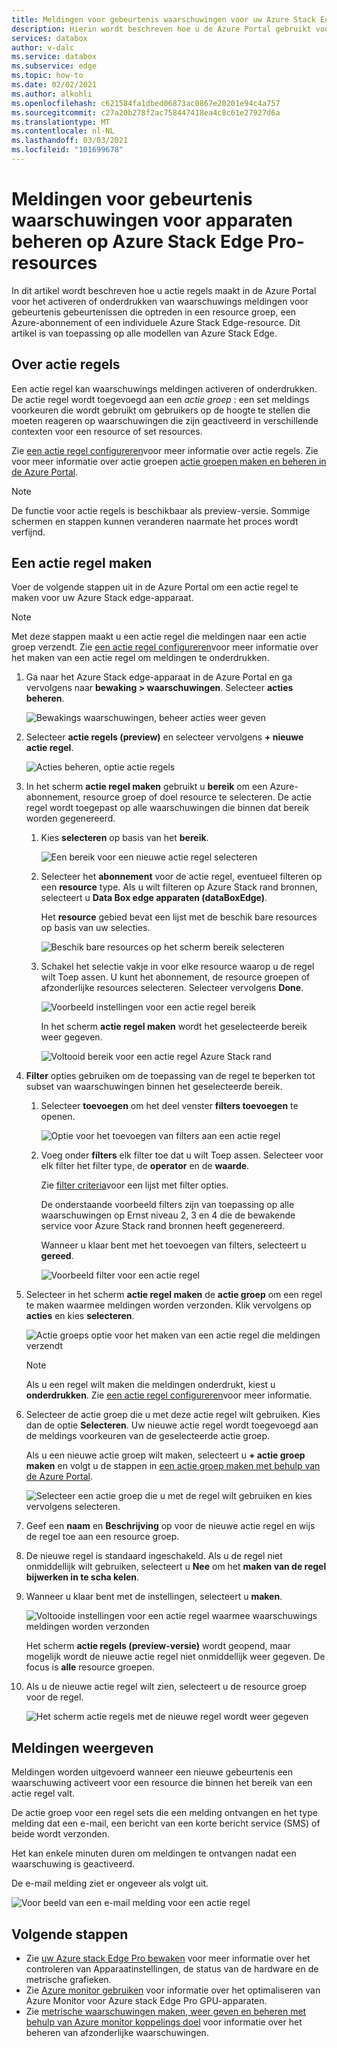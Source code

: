 ```yaml
---
title: Meldingen voor gebeurtenis waarschuwingen voor uw Azure Stack Edge Pro-resources beheren | Microsoft Docs
description: Hierin wordt beschreven hoe u de Azure Portal gebruikt voor het beheren van waarschuwingen voor faxgebeurtenissen op uw Azure Stack Edge Pro-resources.
services: databox
author: v-dalc
ms.service: databox
ms.subservice: edge
ms.topic: how-to
ms.date: 02/02/2021
ms.author: alkohli
ms.openlocfilehash: c621584fa1dbed06873ac0867e20201e94c4a757
ms.sourcegitcommit: c27a20b278f2ac758447418ea4c8c61e27927d6a
ms.translationtype: MT
ms.contentlocale: nl-NL
ms.lasthandoff: 03/03/2021
ms.locfileid: "101699678"
---
```

# <a name="manage-device-event-alert-notifications-on-azure-stack-edge-pro-resources"></a>Meldingen voor gebeurtenis waarschuwingen voor apparaten beheren op Azure Stack Edge Pro-resources

In dit artikel wordt beschreven hoe u actie regels maakt in de Azure Portal voor het activeren of onderdrukken van waarschuwings meldingen voor gebeurtenis gebeurtenissen die optreden in een resource groep, een Azure-abonnement of een individuele Azure Stack Edge-resource. Dit artikel is van toepassing op alle modellen van Azure Stack Edge.  

## <a name="about-action-rules"></a>Over actie regels

Een actie regel kan waarschuwings meldingen activeren of onderdrukken. De actie regel wordt toegevoegd aan een *actie groep* : een set meldings voorkeuren die wordt gebruikt om gebruikers op de hoogte te stellen die moeten reageren op waarschuwingen die zijn geactiveerd in verschillende contexten voor een resource of set resources.

Zie [een actie regel configureren](../azure-monitor/alerts/alerts-action-rules.md?tabs=portal#configuring-an-action-rule)voor meer informatie over actie regels. Zie voor meer informatie over actie groepen [actie groepen maken en beheren in de Azure Portal](../azure-monitor/alerts/action-groups.md).

> [!NOTE]
> De functie voor actie regels is beschikbaar als preview-versie. Sommige schermen en stappen kunnen veranderen naarmate het proces wordt verfijnd.


## <a name="create-an-action-rule"></a>Een actie regel maken

Voer de volgende stappen uit in de Azure Portal om een actie regel te maken voor uw Azure Stack edge-apparaat.

> [!NOTE]
> Met deze stappen maakt u een actie regel die meldingen naar een actie groep verzendt. Zie [een actie regel configureren](../azure-monitor/alerts/alerts-action-rules.md?tabs=portal#configuring-an-action-rule)voor meer informatie over het maken van een actie regel om meldingen te onderdrukken.

1. Ga naar het Azure Stack edge-apparaat in de Azure Portal en ga vervolgens naar **bewaking > waarschuwingen**. Selecteer **acties beheren**.

   ![Bewakings waarschuwingen, beheer acties weer geven](media/azure-stack-edge-gpu-manage-device-event-alert-notifications/action-rules-open-view-01.png)

2. Selecteer **actie regels (preview)** en selecteer vervolgens **+ nieuwe actie regel**.

   ![Acties beheren, optie actie regels](media/azure-stack-edge-gpu-manage-device-event-alert-notifications/action-rules-open-view-02.png)

3. In het scherm **actie regel maken** gebruikt u **bereik** om een Azure-abonnement, resource groep of doel resource te selecteren. De actie regel wordt toegepast op alle waarschuwingen die binnen dat bereik worden gegenereerd.

   1. Kies **selecteren** op basis van het **bereik**.

      ![Een bereik voor een nieuwe actie regel selecteren](media/azure-stack-edge-gpu-manage-device-event-alert-notifications/new-action-rule-scope-01.png)

   2. Selecteer het **abonnement** voor de actie regel, eventueel filteren op een **resource** type. Als u wilt filteren op Azure Stack rand bronnen, selecteert u **Data Box edge apparaten (dataBoxEdge)**.

      Het **resource** gebied bevat een lijst met de beschik bare resources op basis van uw selecties.
  
      ![Beschik bare resources op het scherm bereik selecteren](media/azure-stack-edge-gpu-manage-device-event-alert-notifications/new-action-rule-scope-02.png)

   3. Schakel het selectie vakje in voor elke resource waarop u de regel wilt Toep assen. U kunt het abonnement, de resource groepen of afzonderlijke resources selecteren. Selecteer vervolgens **Done**.

      ![Voorbeeld instellingen voor een actie regel bereik](media/azure-stack-edge-gpu-manage-device-event-alert-notifications/new-action-rule-scope-03.png)

      In het scherm **actie regel maken** wordt het geselecteerde bereik weer gegeven.

      ![Voltooid bereik voor een actie regel Azure Stack rand](media/azure-stack-edge-gpu-manage-device-event-alert-notifications/new-action-rule-scope-04.png)

4. **Filter** opties gebruiken om de toepassing van de regel te beperken tot subset van waarschuwingen binnen het geselecteerde bereik.

   1. Selecteer **toevoegen** om het deel venster **filters toevoegen** te openen.

      ![Optie voor het toevoegen van filters aan een actie regel](media/azure-stack-edge-gpu-manage-device-event-alert-notifications/new-action-rule-filter-01.png)

   2. Voeg onder **filters** elk filter toe dat u wilt Toep assen. Selecteer voor elk filter het filter type, de **operator** en de **waarde**.
   
      Zie [filter criteria](../azure-monitor/alerts/alerts-action-rules.md?tabs=portal#filter-criteria)voor een lijst met filter opties.

      De onderstaande voorbeeld filters zijn van toepassing op alle waarschuwingen op Ernst niveau 2, 3 en 4 die de bewakende service voor Azure Stack rand bronnen heeft gegenereerd.

      Wanneer u klaar bent met het toevoegen van filters, selecteert u **gereed**.
   
      ![Voorbeeld filter voor een actie regel](media/azure-stack-edge-gpu-manage-device-event-alert-notifications/new-action-rule-filter-02.png)

5. Selecteer in het scherm **actie regel maken** de **actie groep** om een regel te maken waarmee meldingen worden verzonden. Klik vervolgens op **acties** en kies **selecteren**.

   ![Actie groeps optie voor het maken van een actie regel die meldingen verzendt](media/azure-stack-edge-gpu-manage-device-event-alert-notifications/new-action-rule-action-group-01.png)

   > [!NOTE]
   > Als u een regel wilt maken die meldingen onderdrukt, kiest u **onderdrukken**. Zie [een actie regel configureren](../azure-monitor/alerts/alerts-action-rules.md?tabs=portal#configuring-an-action-rule)voor meer informatie.

6. Selecteer de actie groep die u met deze actie regel wilt gebruiken. Kies dan de optie **Selecteren**. Uw nieuwe actie regel wordt toegevoegd aan de meldings voorkeuren van de geselecteerde actie groep.

   Als u een nieuwe actie groep wilt maken, selecteert u **+ actie groep maken** en volgt u de stappen in [een actie groep maken met behulp van de Azure Portal](../azure-monitor/alerts/action-groups.md#create-an-action-group-by-using-the-azure-portal).

   ![Selecteer een actie groep die u met de regel wilt gebruiken en kies vervolgens selecteren.](media/azure-stack-edge-gpu-manage-device-event-alert-notifications/new-action-rule-action-group-02.png)

7. Geef een **naam** en **Beschrijving** op voor de nieuwe actie regel en wijs de regel toe aan een resource groep.

9. De nieuwe regel is standaard ingeschakeld. Als u de regel niet onmiddellijk wilt gebruiken, selecteert u **Nee** om het **maken van de regel bijwerken in te scha kelen**.

10. Wanneer u klaar bent met de instellingen, selecteert u **maken**.

    ![Voltooide instellingen voor een actie regel waarmee waarschuwings meldingen worden verzonden](media/azure-stack-edge-gpu-manage-device-event-alert-notifications/new-action-rule-completed-settings.png)

    Het scherm **actie regels (preview-versie)** wordt geopend, maar mogelijk wordt de nieuwe actie regel niet onmiddellijk weer gegeven. De focus is **alle** resource groepen.

11. Als u de nieuwe actie regel wilt zien, selecteert u de resource groep voor de regel.

    ![Het scherm actie regels met de nieuwe regel wordt weer gegeven](media/azure-stack-edge-gpu-manage-device-event-alert-notifications/new-action-rule-displayed.png)


## <a name="view-notifications"></a>Meldingen weergeven

Meldingen worden uitgevoerd wanneer een nieuwe gebeurtenis een waarschuwing activeert voor een resource die binnen het bereik van een actie regel valt.

De actie groep voor een regel sets die een melding ontvangen en het type melding dat een e-mail, een bericht van een korte bericht service (SMS) of beide wordt verzonden.

Het kan enkele minuten duren om meldingen te ontvangen nadat een waarschuwing is geactiveerd.

De e-mail melding ziet er ongeveer als volgt uit.

![Voor beeld van een e-mail melding voor een actie regel](media/azure-stack-edge-gpu-manage-device-event-alert-notifications/sample-action-rule-email-notification.png)


## <a name="next-steps"></a>Volgende stappen

<!-- - See [Create and manage action groups in the Azure portal](../azure-monitor/alerts/action-groups.md) for guidance on creating a new action group.
- See [Configure an action rule](../azure-monitor/alerts/alerts-action-rules.md?tabs=portal#configuring-an-action-rule) for more info about creating action rules that send or suppress alert notifications. -2 bullets referenced above. Making room for local tasks in "Next Steps." --> 
- Zie [uw Azure stack Edge Pro bewaken](azure-stack-edge-monitor.md) voor meer informatie over het controleren van Apparaatinstellingen, de status van de hardware en de metrische grafieken. 
- Zie [Azure monitor gebruiken](azure-stack-edge-gpu-enable-azure-monitor.md) voor informatie over het optimaliseren van Azure Monitor voor Azure stack Edge Pro GPU-apparaten.
- Zie [metrische waarschuwingen maken, weer geven en beheren met behulp van Azure monitor koppelings doel](../azure-monitor/alerts/alerts-metric.md) voor informatie over het beheren van afzonderlijke waarschuwingen.
